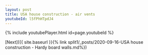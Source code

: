 ```yaml
---
layout: post
title: USA house construction - air vents
youtubeId: l5fPhHTpdJ4
---
```


{% include youtubePlayer.html id=page.youtubeId %}

[Next]({{ site.baseurl }}{% link split1/_posts/2020-09-16-USA house construction - Hardy board walls.md%})
